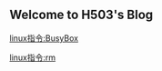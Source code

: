 ## Welcome to H503's Blog
[linux指令:BusyBox](https://h5mcbox.github.io/blog/linux-busybox)  

[linux指令:rm](https://h5mcbox.github.io/blog/linux-rm)
